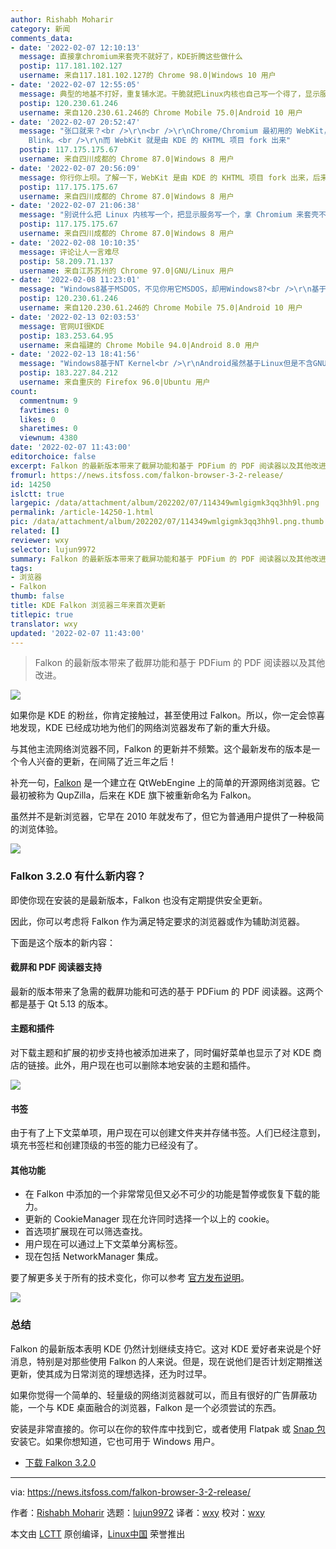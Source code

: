 ```yaml
---
author: Rishabh Moharir
category: 新闻
comments_data:
- date: '2022-02-07 12:10:13'
  message: 直接拿chromium来套壳不就好了，KDE折腾这些做什么
  postip: 117.181.102.127
  username: 来自117.181.102.127的 Chrome 98.0|Windows 10 用户
- date: '2022-02-07 12:55:05'
  message: 典型的地基不打好，重复铺水泥。干脆就把Linux内核也自己写一个得了，显示服务也写一个，做个3k系统不好?
  postip: 120.230.61.246
  username: 来自120.230.61.246的 Chrome Mobile 75.0|Android 10 用户
- date: '2022-02-07 20:52:47'
  message: "张口就来？<br />\r\n<br />\r\nChrome/Chromium 最初用的 WebKit，后来基于 WebKit 自己搞了个
    Blink。<br />\r\n而 WebKit 就是由 KDE 的 KHTML 项目 fork 出来"
  postip: 117.175.175.67
  username: 来自四川成都的 Chrome 87.0|Windows 8 用户
- date: '2022-02-07 20:56:09'
  message: 你行你上呗。了解一下，WebKit 是由 KDE 的 KHTML 项目 fork 出来，后来基于 WebKit 才有了 Blink。
  postip: 117.175.175.67
  username: 来自四川成都的 Chrome 87.0|Windows 8 用户
- date: '2022-02-07 21:06:38'
  message: "别说什么把 Linux 内核写一个，把显示服务写一个，拿 Chromium 来套壳不就好了。<br />\r\nGoogle 巴不得这些浏览器多一点，这样就不会被反垄断调查了。"
  postip: 117.175.175.67
  username: 来自四川成都的 Chrome 87.0|Windows 8 用户
- date: '2022-02-08 10:10:35'
  message: 评论让人一言难尽
  postip: 58.209.71.137
  username: 来自江苏苏州的 Chrome 97.0|GNU/Linux 用户
- date: '2022-02-08 11:23:01'
  message: "Windows8基于MSDOS，不见你用它MSDOS，却用Windows8?<br />\r\n基于又有什么用?安卓基于Linux，Mac基于BSD，不见得后者比前者好用受欢迎"
  postip: 120.230.61.246
  username: 来自120.230.61.246的 Chrome Mobile 75.0|Android 10 用户
- date: '2022-02-13 02:03:53'
  message: 官网UI很KDE
  postip: 183.253.64.95
  username: 来自福建的 Chrome Mobile 94.0|Android 8.0 用户
- date: '2022-02-13 18:41:56'
  message: "Windows8基于NT Kernel<br />\r\nAndroid虽然基于Linux但是不含GNU组件(GNU/Linux)<br />\r\nMacOS基于XNU内核,与BSD已经有显著区别了"
  postip: 183.227.84.212
  username: 来自重庆的 Firefox 96.0|Ubuntu 用户
count:
  commentnum: 9
  favtimes: 0
  likes: 0
  sharetimes: 0
  viewnum: 4380
date: '2022-02-07 11:43:00'
editorchoice: false
excerpt: Falkon 的最新版本带来了截屏功能和基于 PDFium 的 PDF 阅读器以及其他改进。
fromurl: https://news.itsfoss.com/falkon-browser-3-2-release/
id: 14250
islctt: true
largepic: /data/attachment/album/202202/07/114349wmlgigmk3qq3hh9l.png
permalink: /article-14250-1.html
pic: /data/attachment/album/202202/07/114349wmlgigmk3qq3hh9l.png.thumb.jpg
related: []
reviewer: wxy
selector: lujun9972
summary: Falkon 的最新版本带来了截屏功能和基于 PDFium 的 PDF 阅读器以及其他改进。
tags:
- 浏览器
- Falkon
thumb: false
title: KDE Falkon 浏览器三年来首次更新
titlepic: true
translator: wxy
updated: '2022-02-07 11:43:00'
---
```



> 
> Falkon 的最新版本带来了截屏功能和基于 PDFium 的 PDF 阅读器以及其他改进。
> 
> 
> 


![](/data/attachment/album/202202/07/114349wmlgigmk3qq3hh9l.png)


如果你是 KDE 的粉丝，你肯定接触过，甚至使用过 Falkon。所以，你一定会惊喜地发现，KDE 已经成功地为他们的网络浏览器发布了新的重大升级。


与其他主流网络浏览器不同，Falkon 的更新并不频繁。这个最新发布的版本是一个令人兴奋的更新，在间隔了近三年之后！


补充一句，[Falkon](https://itsfoss.com/falkon-browser/) 是一个建立在 QtWebEngine 上的简单的开源网络浏览器。它最初被称为 QupZilla，后来在 KDE 旗下被重新命名为 Falkon。


虽然并不是新浏览器，它早在 2010 年就发布了，但它为普通用户提供了一种极简的浏览体验。


![](/data/attachment/album/202202/07/114350kff0ao08oyatz61t.png)


### Falkon 3.2.0 有什么新内容？


即使你现在安装的是最新版本，Falkon 也没有定期提供安全更新。


因此，你可以考虑将 Falkon 作为满足特定要求的浏览器或作为辅助浏览器。


下面是这个版本的新内容：


#### 截屏和 PDF 阅读器支持


最新的版本带来了急需的截屏功能和可选的基于 PDFium 的 PDF 阅读器。这两个都是基于 Qt 5.13 的版本。


#### 主题和插件


对下载主题和扩展的初步支持也被添加进来了，同时偏好菜单也显示了对 KDE 商店的链接。此外，用户现在也可以删除本地安装的主题和插件。


![](/data/attachment/album/202202/07/114351c43lzva4t34aze4n.png)


#### 书签


由于有了上下文菜单项，用户现在可以创建文件夹并存储书签。人们已经注意到，填充书签栏和创建顶级的书签的能力已经没有了。


#### 其他功能


* 在 Falkon 中添加的一个非常常见但又必不可少的功能是暂停或恢复下载的能力。
* 更新的 CookieManager 现在允许同时选择一个以上的 cookie。
* 首选项扩展现在可以筛选查找。
* 用户现在可以通过上下文菜单分离标签。
* 现在包括 NetworkManager 集成。


要了解更多关于所有的技术变化，你可以参考 [官方发布说明](https://www.falkon.org/2022/01/31/320-released/#disqus_thread)。


![](/data/attachment/album/202202/07/114542pbnh3pwdczbwc55c.png)


### 总结


Falkon 的最新版本表明 KDE 仍然计划继续支持它。这对 KDE 爱好者来说是个好消息，特别是对那些使用 Falkon 的人来说。但是，现在说他们是否计划定期推送更新，使其成为日常浏览的理想选择，还为时过早。


如果你觉得一个简单的、轻量级的网络浏览器就可以，而且有很好的广告屏蔽功能，一个与 KDE 桌面融合的浏览器，Falkon 是一个必须尝试的东西。


安装是非常直接的。你可以在你的软件库中找到它，或者使用 Flatpak 或 [Snap 包](https://snapcraft.io/falkon) 安装它。如果你想知道，它也可用于 Windows 用户。


* [下载 Falkon 3.2.0](https://www.falkon.org/download/)




---


via: <https://news.itsfoss.com/falkon-browser-3-2-release/>


作者：[Rishabh Moharir](https://news.itsfoss.com/author/rishabh/) 选题：[lujun9972](https://github.com/lujun9972) 译者：[wxy](https://github.com/wxy) 校对：[wxy](https://github.com/wxy)


本文由 [LCTT](https://github.com/LCTT/TranslateProject) 原创编译，[Linux中国](https://linux.cn/) 荣誉推出